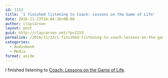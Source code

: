 ```yaml
---
id: 1153
title: 'I finished listening to Coach: Lessons on the Game of Life'
date: 2016-11-23T16:04:38+00:00
author: claycarson
layout: post
guid: http://claycarson.net/?p=1153
permalink: /2016/11/23/i-finished-listening-to-coach-lessons-on-the-game-of-life/
categories:
  - Audiobook
  - Media
format: aside
---
```

I finished listening to [Coach: Lessons on the Game of Life](http://amazon.com/exec/obidos/ASIN/0393060918/claycarson0c-20).